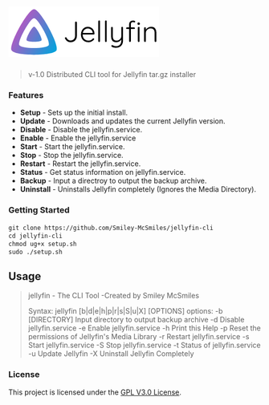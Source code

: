 ![jellyfin-cli](.github/banner-light.png?raw=true "Jellyfin Logo")
======

> v-1.0 Distributed CLI tool for Jellyfin tar.gz installer

### Features

* **Setup** - Sets up the initial install.
* **Update** - Downloads and updates the current Jellyfin version.
* **Disable** - Disable the jellyfin.service.
* **Enable** - Enable the jellyfin.service
* **Start** - Start the jellyfin.service.
* **Stop** - Stop the jellyfin.service.
* **Restart** - Restart the jellyfin.service.
* **Status** - Get status information on jellyfin.service.
* **Backup** - Input a directroy to output the backup archive.
* **Uninstall** - Uninstalls Jellyfin completely (Ignores the Media Directory).

### Getting Started

```shell
git clone https://github.com/Smiley-McSmiles/jellyfin-cli
cd jellyfin-cli
chmod ug+x setup.sh
sudo ./setup.sh
```

## Usage

> jellyfin - The CLI Tool
> -Created by Smiley McSmiles
> 
> Syntax: jellyfin [b|d|e|h|p|r|s|S|u|X] [OPTIONS]
> options:
> -b     [DIRECTORY] Input directory to output backup archive
> -d     Disable jellyfin.service
> -e     Enable jellyfin.service
> -h     Print this Help
> -p     Reset the permissions of Jellyfin's Media Library
> -r     Restart jellyfin.service
> -s     Start jellyfin.service
> -S     Stop jellyfin.service
> -t     Status of jellyfin.service
> -u     Update Jellyfin
> -X     Uninstall Jellyfin Completely

### License

   This project is licensed under the [GPL V3.0 License](https://github.com/Smiley-McSmiles/jellyfin-cli/blob/main/LICENSE).
